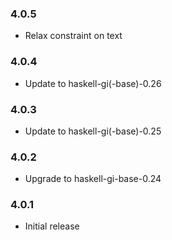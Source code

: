 ### 4.0.5

+ Relax constraint on text

### 4.0.4

+ Update to haskell-gi(-base)-0.26

### 4.0.3

+ Update to haskell-gi(-base)-0.25

### 4.0.2

+ Upgrade to haskell-gi-base-0.24

### 4.0.1

+ Initial release
